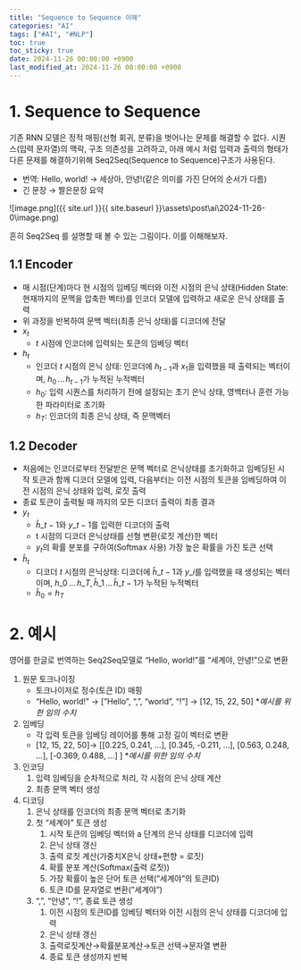 ```yaml
---
title: "Sequence to Sequence 이해"
categories: "AI"
tags: ["#AI", "#NLP"]
toc: true
toc_sticky: true
date: 2024-11-26 00:00:00 +0900
last_modified_at: 2024-11-26 00:00:00 +0900
---
```

# 1. Sequence to Sequence

기존 RNN 모델은 정적 매핑(선형 회귀, 분류)을 벗어나는 문제를 해결할 수 없다. 시퀀스(입력 문자열)의 맥락, 구조 의존성을 고려하고, 아래 예시 처럼 입력과 출력의 형태가 다른 문제를 해결하기위해 Seq2Seq(Sequence to Sequence)구조가 사용된다.

- 번역: Hello, world! → 세상아, 안녕!(같은 의미를 가진 단어의 순서가 다름)
- 긴 문장 → 짤은문장 요약

![image.png]({{ site.url }}{{ site.baseurl }}\assets\post\ai\2024-11-26-0\image.png)

흔히 Seq2Seq 를 설명할 때 볼 수 있는 그림이다. 이를 이해해보자.

## 1.1 Encoder

- 매 시점(단계)마다 현 시점의 임베딩 벡터와 이전 시점의 은닉 상태(Hidden State: 현재까지의 문맥을 압축한 벡터)를 인코더 모델에 입력하고 새로운 은닉 상태를 출력
- 위 과정을 반복하여 문백 벡터(최종 은닉 상태)를 디코더에 전달
- $x_t$
	- $t$ 시점에 인코더에 입력되는 토큰의 임베딩 벡터
- $h_t$
	- 인코더 *t* 시점의 은닉 상태: 인코더에 $h_{t-1}$과 $x_1$을 입력했을 때 출력되는 벡터이며, $h_0\,...\,h_{t-1}$가 누적된 누적벡터
	- $h_0$: 입력 시퀀스를 처리하기 전에 설정되는 초기 은닉 상태, 영백터나 훈련 가능한 파라미터로 초기화
	- $h_T$: 인코더의 최종 은닉 상태, 즉 문맥벡터

## 1.2 Decoder

- 처음에는 인코더로부터 전달받은 문맥 벡터로 은닉상태를 초기화하고 임베딩된 시작 토큰과 함께 디코더 모델에 입력, 다음부터는 이전 시점의 토큰을 임베딩하여 이전 시점의 은닉 상태와 입력, 로짓 출력
- 종료 토큰이 출력될 때 까지의 모든 디코더 출력이 최종 결과
- $y_t$
	- $\hat{h}\_{t-1}$와 $y\_{t-1}$를 입력한 디코더의 출력
	- t 시점의 디코더 은닉상태를 선형 변환(로짓 계산)한 벡터
	- $y_t$의 확률 분포를 구하여(Softmax 사용) 가장 높은 확률을 가진 토큰 선택
- $\hat{h}_t$
	- 디코더 *t* 시점의 은닉상태: 디코더에 $\hat{h}\_{t-1}$과 $y\_i$를 입력했을 때 생성되는 벡터이며, $h\_0\,...\,h\_{T},\,\hat{h}\_1\,...\,\hat{h}\_{t-1}$가 누적된 누적벡터
	- $\hat{h}_0 = h_T$

# 2. 예시

영어를 한글로 번역하는 Seq2Seq모델로 “Hello, world!”를 “세계야, 안녕!”으로 변환

1. 원문 토크나이징
	- 토크나이저로 정수(토큰 ID) 매핑
	- “Hello, world!” → [”Hello”, “,”, “world”, “!”] → [12, 15, 22, 50] **예시를 위한 임의 수치*
2. 임베딩
	- 각 입력 토큰을 임베딩 레이어를 통해 고정 길이 벡터로 변환
	- [12, 15, 22, 50]→ [[0.225, 0.241, …], [0.345, -0.211, …], [0.563, 0.248, …], [-0.369, 0.488, …] ] **예시를 위한 임의 수치*
3. 인코딩
	1. 입력 임베딩을 순차적으로 처리, 각 시점의 은닉 상태 계산
	2. 최종 문맥 벡터 생성
4. 디코딩
	1. 은닉 상태를 인코더의 최종 문맥 벡터로 초기화
	2. 첫 “세계야” 토큰 생성
		1. 시작 토큰의 임베딩 벡터와 a 단계의 은닉 상태를 디코더에 입력
		2. 은닉 상태 갱신
		3. 출력 로짓 계산(가중치X은닉 상태+편향 = 로짓)
		4. 확률 분포 계산(Softmax(출력 로짓))
		5. 가장 확률이 높은 단어 토큰 선택(”세계야”의 토큰ID)
		6. 토큰 ID를 문자열로 변환(”세계야”)
	3. “,”, “안녕”, “!”, 종료 토큰 생성
		1. 이전 시점의 토큰ID를 임베딩 벡터와 이전 시점의 은닉 상태를 디코더에 입력
		2. 은닉 상태 갱신
		3. 출력로짓계산→확률분포계산→토큰 선택→문자열 변환
		4. 종료 토큰 생성까지 반복
